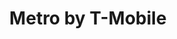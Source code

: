 ---
title: "Metro by T-Mobile"
url: /houston/metro-by-t-mobile-airline-drive-2/
shop: mobile phone
---